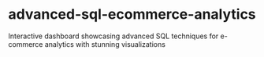 # advanced-sql-ecommerce-analytics
Interactive dashboard showcasing advanced SQL techniques for e-commerce analytics with stunning visualizations
